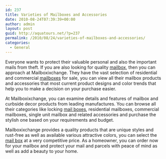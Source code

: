```yaml
---
id: 237
title: Varieties of Mailboxes and Accessories
date: 2010-08-24T07:39:39+00:00
author: admin
layout: post
guid: http://aquatours.net/?p=237
permalink: /2010/08/24/varieties-of-mailboxes-and-accessories/
categories:
  - General
---
```

Everyone wants to protect their valuable personal and also the important mails from theft. If you are also looking for quality [mailbox](http://www.mailboxixchange.com/), then you can approach at Mailboxixchange. They have the vast selection of residential and commercial [mailboxes](http://www.mailboxixchange.com/) for sale, you can view all their mailbox products and accessories that most current product designs and color trends that help you to make a decision on your purchase easier.

At Mailboxixchange, you can examine details and features of mailbox and curbside decor products from leading manufactures. You can browse all their categories like locking [mail boxes](http://www.mailboxixchange.com/), residential mailboxes, commercial mailboxes, single unit mailbox and related accessories and purchase the stylish one based on your requirements and budget.

Mailboxixchange provides a quality products that are unique styles and rust-free as well as available various attractive colors, you can select the [mail box](http://www.mailboxixchange.com/) at a very competitive price. As a homeowner, you can order now for your mailbox and protect your mail and parcels with peace of mind as well as add a beauty to your home.
